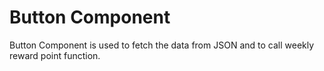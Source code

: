 # Button Component

Button Component is used to fetch the data from JSON and to call weekly reward point function.
